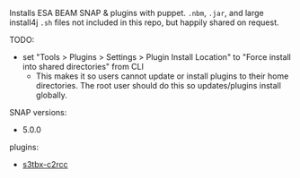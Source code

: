 Installs ESA BEAM SNAP & plugins with puppet.
`.nbm`, `.jar`, and large install4j `.sh` files not included in this repo, but happily shared on request.

TODO:
* set "Tools > Plugins > Settings > Plugin Install Location" to "Force install into shared directories" from CLI
    - This makes it so users cannot update or install plugins to their home directories. The root user should do this so updates/plugins install globally. 

SNAP versions:
* 5.0.0

plugins:
* [s3tbx-c2rcc](https://github.com/bcdev/s3tbx-c2rcc)
